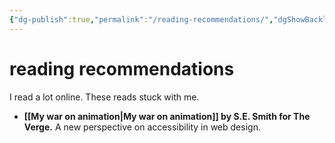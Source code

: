 ```yaml
---
{"dg-publish":true,"permalink":"/reading-recommendations/","dgShowBacklinks":true}
---
```


# reading recommendations

<p class="introduction">I read a lot online. These reads stuck with me.</p>

- **[[My war on animation\|My war on animation]] by S.E. Smith for The Verge.** 
  A new perspective on accessibility in web design.